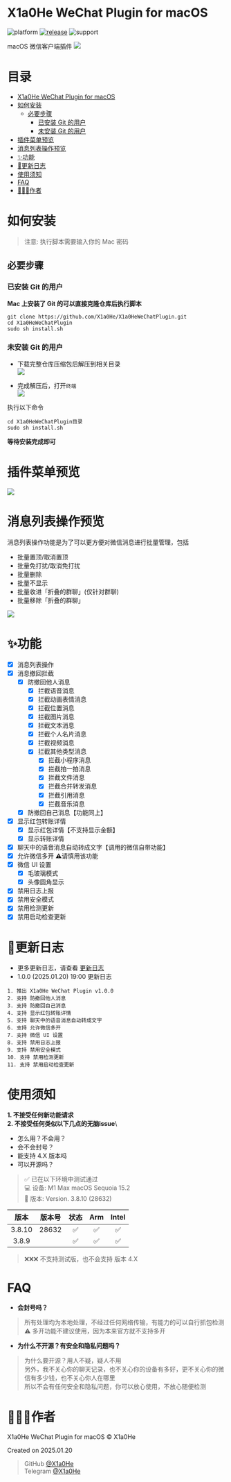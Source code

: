 # X1a0He WeChat Plugin for macOS

![platform](https://img.shields.io/badge/platform-macos-blue.svg)
[![release](https://img.shields.io/badge/release-v1.0.0-brightgreen.svg)](https://github.com/X1a0He/X1a0HeWeChatPlugin/releases)
![support](https://img.shields.io/badge/support-wechat%203.8.10+-blue.svg)

macOS 微信客户端插件
![](images/WeChatMainMockUp.png)

# 目录

* [X1a0He WeChat Plugin for macOS](#x1a0he-wechat-plugin-for-macos)
* [如何安装](#如何安装)
    * [必要步骤](#必要步骤)
        * [已安装 Git 的用户](#已安装-git-的用户)
        * [未安装 Git 的用户](#未安装-git-的用户)
* [插件菜单预览](#插件菜单预览)
* [消息列表操作预览](#消息列表操作预览)
* [✨功能](#功能)
* [📝更新日志](#更新日志)
* [使用须知](#使用须知)
* [FAQ](#faq)
* [👨🏻‍💻作者](#作者)

# 如何安装

> 注意: 执行脚本需要输入你的 Mac 密码

## 必要步骤

### 已安装 Git 的用户

**Mac 上安装了 Git 的可以直接克隆仓库后执行脚本**

```shell
git clone https://github.com/X1a0He/X1a0HeWeChatPlugin.git
cd X1a0HeWeChatPlugin
sudo sh install.sh
```

### 未安装 Git 的用户

- 下载完整仓库压缩包后解压到相关目录\
  ![](images/Download-ZIP.png)

- 完成解压后，打开`终端`\
  ![](images/Terminal.png)

执行以下命令

```shell
cd X1a0HeWeChatPlugin目录
sudo sh install.sh
```

**等待安装完成即可**

# 插件菜单预览

![](images/Menu.png)

# 消息列表操作预览

消息列表操作功能是为了可以更方便对微信消息进行批量管理，包括

- 批量置顶/取消置顶
- 批量免打扰/取消免打扰
- 批量删除
- 批量不显示
- 批量收进「折叠的群聊」(仅针对群聊)
- 批量移除「折叠的群聊」

![](images/MessageControl.png)

# ✨功能

- [x] 消息列表操作
- [x] 消息撤回拦截
    - [x] 防撤回他人消息
        - [x] 拦截语音消息
        - [x] 拦截动画表情消息
        - [x] 拦截位置消息
        - [x] 拦截图片消息
        - [x] 拦截文本消息
        - [x] 拦截个人名片消息
        - [x] 拦截视频消息
        - [x] 拦截其他类型消息
            - [x] 拦截小程序消息
            - [x] 拦截拍一拍消息
            - [x] 拦截文件消息
            - [x] 拦截合并转发消息
            - [x] 拦截引用消息
            - [x] 拦截音乐消息
    - [x] 防撤回自己消息【功能同上】
- [x] 显示红包转账详情
    - [x] 显示红包详情【不支持显示金额】
    - [x] 显示转账详情
- [x] 聊天中的语音消息自动转成文字【调用的微信自带功能】
- [x] 允许微信多开 ⚠️请慎用该功能
- [x] 微信 UI 设置
    - [x] 毛玻璃模式
    - [x] 头像圆角显示
- [x] 禁用日志上报
- [x] 禁用安全模式
- [x] 禁用检测更新
- [x] 禁用启动检查更新

# 📝更新日志

- 更多更新日志，请查看 [更新日志](change-log.md)
- 1.0.0 (2025.01.20) 19:00 更新日志

```text
1. 推出 X1a0He WeChat Plugin v1.0.0
2. 支持 防撤回他人消息
3. 支持 防撤回自己消息
4. 支持 显示红包转账详情
5. 支持 聊天中的语音消息自动转成文字
6. 支持 允许微信多开
7. 支持 微信 UI 设置
8. 支持 禁用日志上报
9. 支持 禁用安全模式
10. 支持 禁用检测更新
11. 支持 禁用启动检查更新
```

# 使用须知

**1. 不接受任何新功能请求**\
**2. 不接受任何类似以下几点的无脑issue**\

- 怎么用？不会用？
- 会不会封号？
- 能支持 4.X 版本吗
- 可以开源吗？

> ✅ 已在以下环境中测试通过\
> 💻 设备: M1 Max macOS Sequoia 15.2\
> 📒 版本: Version. 3.8.10 (28632)

|   版本   |  版本号  | 状态 | Arm | Intel |
|:------:|:-----:|:--:|:---:|:-----:|
| 3.8.10 | 28632 | ✅  |  ✅  |   ✅   |
| 3.8.9  |       | ✅  |  ✅  |   ✅   |

> ❌❌❌ 不支持测试版，也不会支持 版本 4.X

# FAQ

- **会封号吗？**

> 所有处理均为本地处理，不经过任何网络传输，有能力的可以自行抓包检测\
> ⚠️ 多开功能不建议使用，因为本来官方就不支持多开

- **为什么不开源？有安全和隐私问题吗？**

> 为什么要开源？用人不疑，疑人不用\
> 另外，我不关心你的聊天记录，也不关心你的设备有多好，更不关心你的微信有多少钱，也不关心你人在哪里\
> 所以不会有任何安全和隐私问题，你可以放心使用，不放心随便检测

# 👨🏻‍💻作者

X1a0He WeChat Plugin for macOS © X1a0He

Created on 2025.01.20

> GitHub [@X1a0He](https://github.com/X1a0He/) \
> Telegram [@X1a0He](https://t.me/X1a0He)